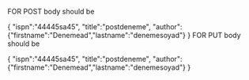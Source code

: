 FOR POST body should be

{
"ispn":"44445sa45",
"title":"postdeneme",
"author":{"firstname":"Denemead","lastname":"denemesoyad"}
}
FOR PUT body should be

{
"ispn":"44445sa45",
"title":"postdeneme",
"author":{"firstname":"Denemead","lastname":"denemesoyad"}
}
